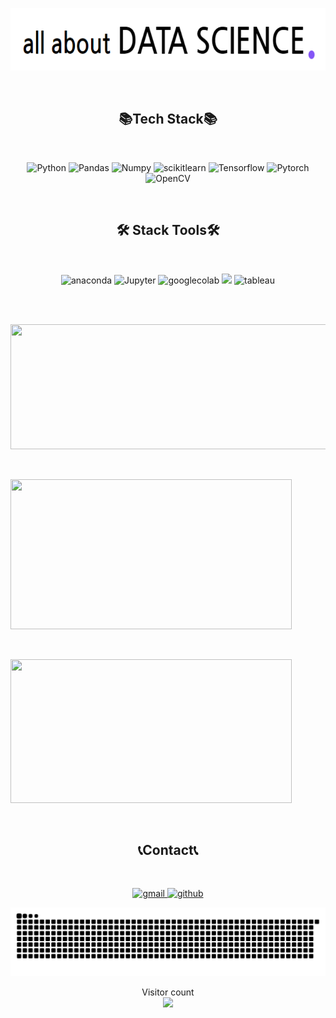 <p align="center">
  <img src="https://github.com/Minyst/Minyst/blob/main/assets/title_image.png" height=100 width=800>
</p><br>

<h2 align="center">📚Tech Stack📚</h2> <br>
<p align="center">
  <img src="https://img.shields.io/badge/Python-3776AB.svg?style=for-the-badge&logo=python&logoColor=white" alt="Python" width="120" height="30"/>
  <img src="https://img.shields.io/badge/Pandas-150458.svg?style=for-the-badge&logo=pandas&logoColor=white" alt="Pandas" width="120" height="30"/>
  <img src="https://img.shields.io/badge/Numpy-013243.svg?style=for-the-badge&logo=numpy&logoColor=white" alt="Numpy" width="120" height="30"/>
  <img src="https://img.shields.io/badge/scikit--learn-F7931E.svg?style=for-the-badge&logo=scikitlearn&logoColor=white" alt="scikitlearn" width="120" height="30"/>
  <img src="https://img.shields.io/badge/Tensorflow-FF6F00.svg?style=for-the-badge&logo=Tensorflow&logoColor=white" alt="Tensorflow" width="120" height="30"/>
  <img src="https://img.shields.io/badge/Pytorch-EE4C2C.svg?style=for-the-badge&logo=pytorch&logoColor=white" alt="Pytorch" width="120" height="30"/>
  <img src="https://img.shields.io/badge/OpenCV-5C3EE8.svg?style=for-the-badge&logo=OpenCV&logoColor=white" alt="OpenCV" width="120" height="30"/>
</p><br>

<h2 align="center">🛠️ Stack Tools🛠️ </h2> <br>
<p align="center">
  <img src="https://img.shields.io/badge/Anaconda-44A833.svg?style=for-the-badge&logo=anaconda&logoColor=white" alt="anaconda" width="120" height="30"/>
  <img src="https://img.shields.io/badge/Jupyter-F37626.svg?style=for-the-badge&logo=Jupyter&logoColor=white" alt="Jupyter" width="120" height="30"/>
  <img src="https://img.shields.io/badge/google_colab-F9AB00.svg?style=for-the-badge&logo=googlecolab&logoColor=white" alt="googlecolab" width="120" height="30"/>
  <img src="https://img.shields.io/badge/Visual%20Studio%20Code-007ACC.svg?&style=for-the-badge&logo=Visual%20Studio%20Code&logoColor=white">
  <img src="https://img.shields.io/badge/tableau-E97627.svg?style=for-the-badge&logo=tableau&logoColor=white" alt="tableau" width="120" height="30"/>
</p><br><br>

 <p align="left">
    <img width="800" height="200" src="https://streak-stats.demolab.com?user=minyst&theme=radical&hide_border=true&border_radius=5&card_width=800">
</p><br>

<p align="left">
    <img width="450" height="240" src="https://github-readme-stats.vercel.app/api?username=minyst&show_icons=true&theme=radical">
</p><br>

<p align="left">
    <img width="450" height="230" src="https://github-readme-stats.vercel.app/api/top-langs/?username=minyst&size_weight=0.0005&count_weight=0.3&layout=compact&theme=radical&card_width=400">
</p><br>

<h2 align="center">📞Contact📞</h2> <br>
<p align='center'>
  <a href="mailto:knitum619@gmail.com">
    <img src="https://img.shields.io/badge/gmail-EA4335.svg?style=for-the-badge&logo=gmail&logoColor=white" alt="gmail" width="100" height="30"/>
  </a>
  <a href="https://github.com/Minyst">
    <img src="https://img.shields.io/badge/github-181717.svg?style=for-the-badge&logo=github&logoColor=white" alt="github" width="100" height="30"/>
  </a>
</p> 

<p align="center">
  <img width=1000 src=https://github.com/Minyst/Minyst/blob/output/github-contribution-grid-snake.svg>
</p>

<p align="center">
  Visitor count<br>
  <img src="https://profile-counter.glitch.me/_minyst/count.svg"/>
</p>
